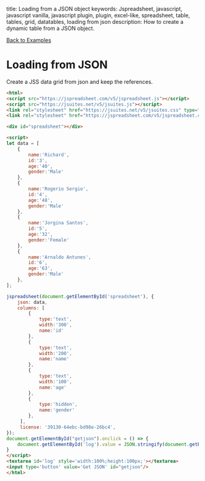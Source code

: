 title: Loading from a JSON object
keywords: Jspreadsheet, javascript, javascript vanilla, javascript plugin, plugin, excel-like, spreadsheet, table, tables, grid, datatables, loading from json
description: How to create a dynamic table from a JSON object.

[Back to Examples](/docs/v5/examples "Back to the examples section")

# Loading from JSON

Create a JSS data grid from json and keep the references.

```html
<html>
<script src="https://jspreadsheet.com/v5/jspreadsheet.js"></script>
<script src="https://jsuites.net/v5/jsuites.js"></script>
<link rel="stylesheet" href="https://jsuites.net/v5/jsuites.css" type="text/css" />
<link rel="stylesheet" href="https://jspreadsheet.com/v5/jspreadsheet.css" type="text/css" />

<div id="spreadsheet"></div>

<script>
let data = [
    {
        name:'Richard',
        id:'3',
        age:'40',
        gender:'Male'
    },
    {
        name:'Rogerio Sergio',
        id:'4',
        age:'48',
        gender:'Male'
    },
    {
        name:'Jorgina Santos',
        id:'5',
        age:'32',
        gender:'Female'
    },
    {
        name:'Arnaldo Antunes',
        id:'6',
        age:'63',
        gender:'Male'
    },
];

jspreadsheet(document.getElementById('spreadsheet'), {
    json: data,
    columns: [
        {
            type:'text',
            width:'300',
            name:'id'
        },
        {
            type:'text',
            width:'200',
            name:'name'
        },
        {
            type:'text',
            width:'100',
            name:'age'
        },
        {
            type:'hidden',
            name:'gender'
        },
     ],
     license: '39130-64ebc-bd98e-26bc4',
});
document.getElementById("getjson").onclick = () => {
    document.getElementById('log').value = JSON.stringify(document.getElementById('spreadsheet').jspreadsheet.getJson())
}
</script>
<textarea id='log' style='width:100%;height:100px;'></textarea>
<input type='button' value='Get JSON' id="getjson"/>
</html>
```
 
